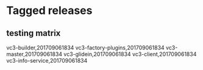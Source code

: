 # Tagged releases

testing matrix
-------------
vc3-builder,201709061834
vc3-factory-plugins,201709061834
vc3-master,201709061834
vc3-glidein,201709061834
vc3-client,201709061834
vc3-info-service,201709061834

